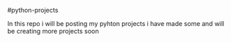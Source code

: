 #python-projects

In this repo i will be posting my pyhton projects i have made some and will be creating more projects soon
